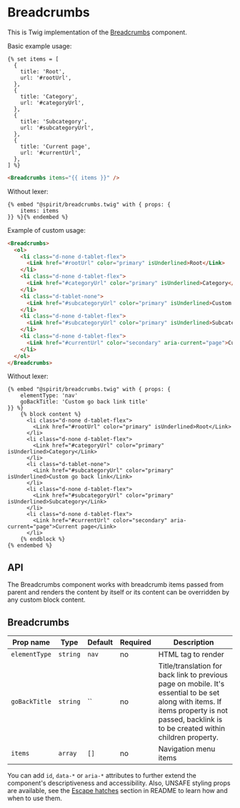 # Breadcrumbs

This is Twig implementation of the [Breadcrumbs] component.

Basic example usage:

```twig
{% set items = [
  {
    title: 'Root',
    url: '#rootUrl',
  },
  {
    title: 'Category',
    url: '#categoryUrl',
  },
  {
    title: 'Subcategory',
    url: '#subcategoryUrl',
  },
  {
    title: 'Current page',
    url: '#currentUrl',
  },
] %}
```

```html
<Breadcrumbs items="{{ items }}" />
```

Without lexer:

```twig
{% embed "@spirit/breadcrumbs.twig" with { props: {
    items: items
}} %}{% endembed %}
```

Example of custom usage:

```html
<Breadcrumbs>
  <ol>
    <li class="d-none d-tablet-flex">
      <Link href="#rootUrl" color="primary" isUnderlined>Root</Link>
    </li>
    <li class="d-none d-tablet-flex">
      <Link href="#categoryUrl" color="primary" isUnderlined>Category</Link>
    </li>
    <li class="d-tablet-none">
      <Link href="#subcategoryUrl" color="primary" isUnderlined>Custom go back link</Link>
    </li>
    <li class="d-none d-tablet-flex">
      <Link href="#subcategoryUrl" color="primary" isUnderlined>Subcategory</Link>
    </li>
    <li class="d-none d-tablet-flex">
      <Link href="#currentUrl" color="secondary" aria-current="page">Current page</Link>
    </li>
  </ol>
</Breadcrumbs>
```

Without lexer:

```twig
{% embed "@spirit/breadcrumbs.twig" with { props: {
    elementType: 'nav'
    goBackTitle: 'Custom go back link title'
}} %}
    {% block content %}
      <li class="d-none d-tablet-flex">
        <Link href="#rootUrl" color="primary" isUnderlined>Root</Link>
      </li>
      <li class="d-none d-tablet-flex">
        <Link href="#categoryUrl" color="primary" isUnderlined>Category</Link>
      </li>
      <li class="d-tablet-none">
        <Link href="#subcategoryUrl" color="primary" isUnderlined>Custom go back link</Link>
      </li>
      <li class="d-none d-tablet-flex">
        <Link href="#subcategoryUrl" color="primary" isUnderlined>Subcategory</Link>
      </li>
      <li class="d-none d-tablet-flex">
        <Link href="#currentUrl" color="secondary" aria-current="page">Current page</Link>
      </li>
    {% endblock %}
{% endembed %}
```

## API

The Breadcrumbs component works with breadcrumb items passed from parent and renders the content by itself or its
content can be overridden by any custom block content.

## Breadcrumbs

| Prop name     | Type     | Default | Required | Description                                                                                                                                                                                 |
| ------------- | -------- | ------- | -------- | ------------------------------------------------------------------------------------------------------------------------------------------------------------------------------------------- |
| `elementType` | `string` | `nav`   | no       | HTML tag to render                                                                                                                                                                          |
| `goBackTitle` | `string` | ``      | no       | Title/translation for back link to previous page on mobile. It's essential to be set along with items. If items property is not passed, backlink is to be created within children property. |
| `items`       | `array`  | `[]`    | no       | Navigation menu items                                                                                                                                                                       |

You can add `id`, `data-*` or `aria-*` attributes to further extend the component's
descriptiveness and accessibility. Also, UNSAFE styling props are available,
see the [Escape hatches][escape-hatches] section in README to learn how and when to use them.

[breadcrumbs]: https://github.com/lmc-eu/spirit-design-system/tree/main/packages/web/src/scss/components/Breadcrumbs
[escape-hatches]: https://github.com/lmc-eu/spirit-design-system/tree/main/packages/web-twig/README.md#escape-hatches

